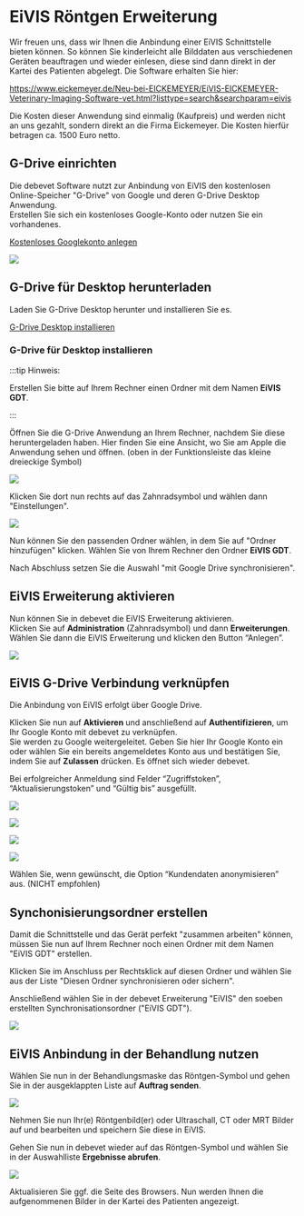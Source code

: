 # EiVIS Röntgen Erweiterung  

Wir freuen uns, dass wir Ihnen die Anbindung einer EiVIS Schnittstelle bieten können. So können Sie kinderleicht alle Bilddaten aus verschiedenen Geräten beauftragen 
und wieder einlesen, diese sind dann direkt in der Kartei des Patienten abgelegt. Die Software erhalten Sie hier: 

https://www.eickemeyer.de/Neu-bei-EICKEMEYER/EiVIS-EICKEMEYER-Veterinary-Imaging-Software-vet.html?listtype=search&searchparam=eivis

Die Kosten dieser Anwendung sind einmalig (Kaufpreis) und werden nicht an uns gezahlt, sondern direkt an die Firma Eickemeyer.
Die Kosten hierfür betragen ca. 1500 Euro netto.

## G-Drive einrichten 

Die debevet Software nutzt zur Anbindung von EiVIS den kostenlosen Online-Speicher "G-Drive" von Google und deren G-Drive Desktop Anwendung.  
Erstellen Sie sich ein kostenloses Google-Konto oder nutzen Sie ein vorhandenes.

[Kostenloses Googlekonto anlegen](https://myaccount.google.com/?utm_source=sign_in_no_continue&pli=1&nlr=1)


![](../../static/img/Labor/drive_acc.png)

## G-Drive für Desktop herunterladen

Laden Sie G-Drive Desktop herunter und installieren Sie es.

[G-Drive Desktop installieren](https://support.google.com/drive/answer/7329379#zippy=%2Cgoogle-drive-f%C3%BCr-den-desktop-herunterladen-und-installieren)

### G-Drive für Desktop installieren

:::tip Hinweis:

Erstellen Sie bitte auf Ihrem Rechner einen Ordner mit dem Namen **EiVIS GDT**.

:::

Öffnen Sie die G-Drive Anwendung an Ihrem Rechner, nachdem Sie diese heruntergeladen haben. Hier finden Sie eine Ansicht, wo Sie am Apple die Anwendung
sehen und öffnen. (oben in der Funktionsleiste das kleine dreieckige Symbol)

![](../../static/img/Labor/g_drive_setup1.png)

Klicken Sie dort nun rechts auf das Zahnradsymbol und wählen dann "Einstellungen".

![](../../static/img/Labor/g-drive_setup2.png)

Nun können Sie den passenden Ordner wählen, in dem Sie auf "Ordner hinzufügen" klicken. Wählen Sie von Ihrem Rechner den Ordner **EiVIS GDT**.

Nach Abschluss setzen Sie die Auswahl "mit Google Drive synchronisieren".

## EiVIS Erweiterung aktivieren

Nun können Sie in debevet die EiVIS Erweiterung aktivieren.  
Klicken Sie auf **Administration** (Zahnradsymbol) und dann **Erweiterungen**.   
Wählen Sie dann die EiVIS Erweiterung und klicken den Button “Anlegen”. 

![](../../static/img/erweiterungen/eivis_erweiterung1.png)

## EiVIS G-Drive Verbindung verknüpfen

Die Anbindung von EiVIS erfolgt über Google Drive.   

Klicken Sie nun auf **Aktivieren** und anschließend auf **Authentifizieren**, um Ihr Google Konto mit debevet zu verknüpfen.   
Sie werden zu Google weitergeleitet. Geben Sie hier Ihr Google Konto ein oder wählen Sie ein bereits angemeldetes Konto aus und bestätigen Sie, 
indem Sie auf **Zulassen** drücken. Es öffnet sich wieder debevet. 


Bei erfolgreicher Anmeldung sind Felder “Zugriffstoken”, “Aktualisierungstoken” und “Gültig bis” ausgefüllt.

![](../../static/img/Labor/scilext_3.png)

![](../../static/img/Labor/scilext_4.png)

![](../../static/img/Labor/scilext_5.png)

![](../../static/img/Labor/scilext_6.png)


Wählen Sie, wenn gewünscht, die Option “Kundendaten anonymisieren” aus. (NICHT empfohlen) 

## Synchonisierungsordner erstellen   

Damit die Schnittstelle und das Gerät perfekt "zusammen arbeiten" können, müssen Sie nun auf Ihrem Rechner noch einen Ordner mit dem
Namen "EiVIS GDT" erstellen. 

Klicken Sie im Anschluss per Rechtsklick auf diesen Ordner und wählen Sie aus der Liste "Diesen Ordner synchronisieren oder sichern".

Anschließend wählen Sie in der  debevet Erweiterung "EiVIS" den soeben erstellten Synchronisationsordner ("EiVIS GDT").

![](../../static/img/erweiterungen/eivis_ordner.png)

## EiVIS Anbindung in der Behandlung nutzen  


Wählen Sie nun in der Behandlungsmaske das Röntgen-Symbol und gehen Sie in der ausgeklappten Liste auf **Auftrag senden**.   

![](../../static/img/erweiterungen/eivis_roentgen1.png)

Nehmen Sie nun Ihr(e) Röntgenbild(er) oder Ultraschall, CT oder MRT Bilder auf und bearbeiten und speichern Sie diese in EiVIS.   

Gehen Sie nun in debevet wieder auf das Röntgen-Symbol und wählen Sie in der Auswahlliste **Ergebnisse abrufen**. 

![](../../static/img/erweiterungen/eivis_roentgen2.png)

Aktualisieren Sie ggf. die Seite des Browsers. Nun werden Ihnen die aufgenommenen Bilder in der Kartei des Patienten angezeigt.




